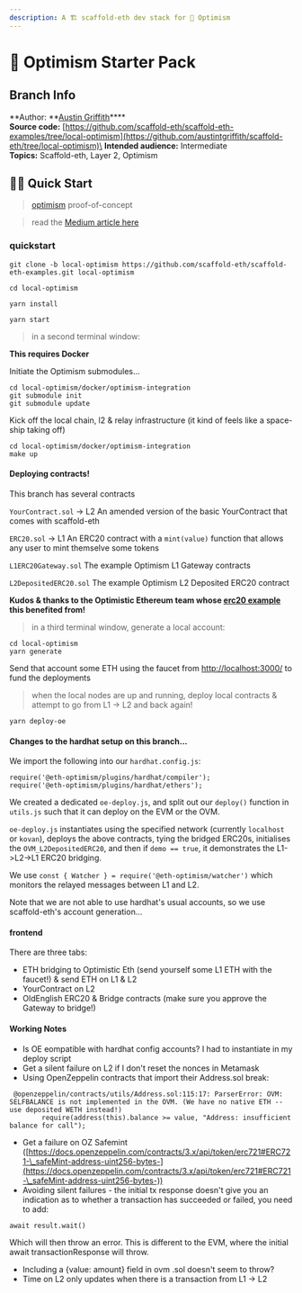 ```yaml
---
description: A 🏗 scaffold-eth dev stack for 🔴 Optimism
---
```


# 🔴 Optimism Starter Pack

## Branch Info

**Author: **[Austin Griffith](https://github.com/austintgriffith)****\
**Source code:** [https://github.com/scaffold-eth/scaffold-eth-examples/tree/local-optimism](https://github.com/austintgriffith/scaffold-eth/tree/local-optimism)\
**Intended audience:** Intermediate\
**Topics:** Scaffold-eth, Layer 2, Optimism

## 🏃‍♀️ Quick Start

> [optimism](https://optimism.io) proof-of-concept

> read the [Medium article here](https://azfuller20.medium.com/optimism-scaffold-eth-draft-b76d3e6849e8)

### quickstart

```
git clone -b local-optimism https://github.com/scaffold-eth/scaffold-eth-examples.git local-optimism

cd local-optimism
```

```
yarn install
```

```
yarn start
```

> in a second terminal window:

**This requires Docker**

Initiate the Optimism submodules...

```
cd local-optimism/docker/optimism-integration
git submodule init
git submodule update
```

Kick off the local chain, l2 & relay infrastructure (it kind of feels like a space-ship taking off)

```
cd local-optimism/docker/optimism-integration
make up
```

#### Deploying contracts!

This branch has several contracts

`YourContract.sol` -> L2 An amended version of the basic YourContract that comes with scaffold-eth

`ERC20.sol` -> L1 An ERC20 contract with a `mint(value)` function that allows any user to mint themselve some tokens

`L1ERC20Gateway.sol` The example Optimism L1 Gateway contracts

`L2DepositedERC20.sol` The example Optimism L2 Deposited ERC20 contract

**Kudos & thanks to the Optimistic Ethereum team whose **[**erc20 example**](https://github.com/ethereum-optimism/optimism-tutorial/tree/deposit-withdrawal)** this benefited from!**

> in a third terminal window, generate a local account:

```
cd local-optimism
yarn generate
```

Send that account some ETH using the faucet from [http://localhost:3000/](http://localhost:3000) to fund the deployments

> when the local nodes are up and running, deploy local contracts & attempt to go from L1 -> L2 and back again!

```
yarn deploy-oe
```

#### Changes to the hardhat setup on this branch...

We import the following into our `hardhat.config.js`:

```
require('@eth-optimism/plugins/hardhat/compiler');
require('@eth-optimism/plugins/hardhat/ethers');
```

We created a dedicated `oe-deploy.js`, and split out our `deploy()` function in `utils.js` such that it can deploy on the EVM or the OVM.

`oe-deploy.js` instantiates using the specified network (currently `localhost` or `kovan`), deploys the above contracts, tying the bridged ERC20s, initialises the `OVM_L2DepositedERC20`, and then if `demo == true`, it demonstrates the L1->L2->L1 ERC20 bridging.

We use `const { Watcher } = require('@eth-optimism/watcher')` which monitors the relayed messages between L1 and L2.

Note that we are not able to use hardhat's usual accounts, so we use scaffold-eth's account generation...

#### frontend

There are three tabs:

* ETH bridging to Optimistic Eth (send yourself some L1 ETH with the faucet!) & send ETH on L1 & L2
* YourContract on L2
* OldEnglish ERC20 & Bridge contracts (make sure you approve the Gateway to bridge!)

#### Working Notes

* Is OE eompatible with hardhat config accounts? I had to instantiate in my deploy script
* Get a silent failure on L2 if I don't reset the nonces in Metamask
* Using OpenZeppelin contracts that import their Address.sol break:

```
 @openzeppelin/contracts/utils/Address.sol:115:17: ParserError: OVM: SELFBALANCE is not implemented in the OVM. (We have no native ETH -- use deposited WETH instead!)
        require(address(this).balance >= value, "Address: insufficient balance for call");
```

* Get a failure on OZ Safemint ([https://docs.openzeppelin.com/contracts/3.x/api/token/erc721#ERC721-\_safeMint-address-uint256-bytes-](https://docs.openzeppelin.com/contracts/3.x/api/token/erc721#ERC721-\_safeMint-address-uint256-bytes-))
* Avoiding silent failures - the initial tx response doesn't give you an indication as to whether a transaction has succeeded or failed, you need to add:

```
await result.wait()
```

Which will then throw an error. This is different to the EVM, where the initial await transactionResponse will throw.

* Including a {value: amount} field in ovm .sol doesn't seem to throw?
* Time on L2 only updates when there is a transaction from L1 -> L2
